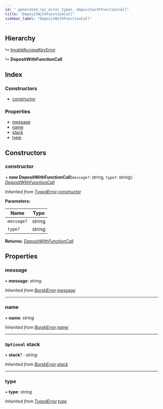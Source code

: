 ```yaml
---
id: "_generated_rpc_error_types_.depositwithfunctioncall"
title: "DepositWithFunctionCall"
sidebar_label: "DepositWithFunctionCall"
---
```


## Hierarchy

  ↳ [InvalidAccessKeyError](_generated_rpc_error_types_.invalidaccesskeyerror.md)

  ↳ **DepositWithFunctionCall**

## Index

### Constructors

* [constructor](_generated_rpc_error_types_.depositwithfunctioncall.md#constructor)

### Properties

* [message](_generated_rpc_error_types_.depositwithfunctioncall.md#message)
* [name](_generated_rpc_error_types_.depositwithfunctioncall.md#name)
* [stack](_generated_rpc_error_types_.depositwithfunctioncall.md#optional-stack)
* [type](_generated_rpc_error_types_.depositwithfunctioncall.md#type)

## Constructors

###  constructor

\+ **new DepositWithFunctionCall**(`message?`: string, `type?`: string): *[DepositWithFunctionCall](_generated_rpc_error_types_.depositwithfunctioncall.md)*

*Inherited from [TypedError](_utils_errors_.typederror.md).[constructor](_utils_errors_.typederror.md#constructor)*

**Parameters:**

Name | Type |
------ | ------ |
`message?` | string |
`type?` | string |

**Returns:** *[DepositWithFunctionCall](_generated_rpc_error_types_.depositwithfunctioncall.md)*

## Properties

###  message

• **message**: *string*

*Inherited from [BorshError](_utils_serialize_.borsherror.md).[message](_utils_serialize_.borsherror.md#message)*

___

###  name

• **name**: *string*

*Inherited from [BorshError](_utils_serialize_.borsherror.md).[name](_utils_serialize_.borsherror.md#name)*

___

### `Optional` stack

• **stack**? : *string*

*Inherited from [BorshError](_utils_serialize_.borsherror.md).[stack](_utils_serialize_.borsherror.md#optional-stack)*

___

###  type

• **type**: *string*

*Inherited from [TypedError](_utils_errors_.typederror.md).[type](_utils_errors_.typederror.md#type)*
